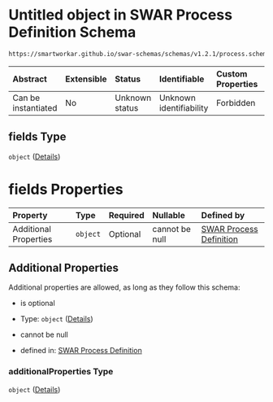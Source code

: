 # Untitled object in SWAR Process Definition Schema

```txt
https://smartworkar.github.io/swar-schemas/schemas/v1.2.1/process.schema.json#/properties/activities/additionalProperties/properties/instructions/additionalProperties/properties/implementation/oneOf/0/properties/fields
```



| Abstract            | Extensible | Status         | Identifiable            | Custom Properties | Additional Properties | Access Restrictions | Defined In                                                                 |
| :------------------ | :--------- | :------------- | :---------------------- | :---------------- | :-------------------- | :------------------ | :------------------------------------------------------------------------- |
| Can be instantiated | No         | Unknown status | Unknown identifiability | Forbidden         | Allowed               | none                | [process.schema.json\*](../out/process.schema.json "open original schema") |

## fields Type

`object` ([Details](process-properties-activities-additionalproperties-properties-instructions-additionalproperties-properties-implementation-oneof-0-properties-fields.md))

# fields Properties

| Property              | Type     | Required | Nullable       | Defined by                                                                                                                                                                                                                                                                                                                                                                                                                                               |
| :-------------------- | :------- | :------- | :------------- | :------------------------------------------------------------------------------------------------------------------------------------------------------------------------------------------------------------------------------------------------------------------------------------------------------------------------------------------------------------------------------------------------------------------------------------------------------- |
| Additional Properties | `object` | Optional | cannot be null | [SWAR Process Definition](process-properties-activities-additionalproperties-properties-instructions-additionalproperties-properties-implementation-oneof-0-properties-fields-additionalproperties.md "https://smartworkar.github.io/swar-schemas/schemas/v1.2.1/process.schema.json#/properties/activities/additionalProperties/properties/instructions/additionalProperties/properties/implementation/oneOf/0/properties/fields/additionalProperties") |

## Additional Properties

Additional properties are allowed, as long as they follow this schema:



* is optional

* Type: `object` ([Details](process-properties-activities-additionalproperties-properties-instructions-additionalproperties-properties-implementation-oneof-0-properties-fields-additionalproperties.md))

* cannot be null

* defined in: [SWAR Process Definition](process-properties-activities-additionalproperties-properties-instructions-additionalproperties-properties-implementation-oneof-0-properties-fields-additionalproperties.md "https://smartworkar.github.io/swar-schemas/schemas/v1.2.1/process.schema.json#/properties/activities/additionalProperties/properties/instructions/additionalProperties/properties/implementation/oneOf/0/properties/fields/additionalProperties")

### additionalProperties Type

`object` ([Details](process-properties-activities-additionalproperties-properties-instructions-additionalproperties-properties-implementation-oneof-0-properties-fields-additionalproperties.md))
